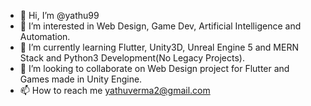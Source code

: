 - 👋 Hi, I’m @yathu99
- 👀 I’m interested in Web Design, Game Dev, Artificial Intelligence and Automation. 
- 🌱 I’m currently learning Flutter, Unity3D, Unreal Engine 5 and MERN Stack and Python3 Development(No Legacy Projects).
- 💞️ I’m looking to collaborate on Web Design project for Flutter and Games made in Unity Engine.
- 📫 How to reach me yathuverma2@gmail.com

<!---
yathu99/yathu99 is a ✨ special ✨ repository because its `README.md` (this file) appears on your GitHub profile.
You can click the Preview link to take a look at your changes.
--->
